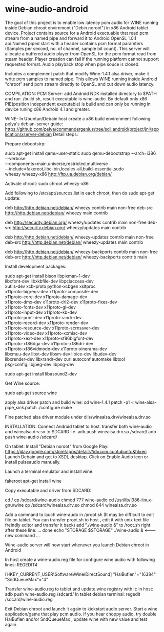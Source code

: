 # wine-audio-android
The goal of this project is to enable low latency pcm audio for WINE running inside Debian chroot envirnmont ("Debin noroot") in x86 Android tablet device.
Project contains source for a Android exectuable that read pcm stream from a named pipe and forward it to Android OpenSL 1.0.1 api.Named piped start with a header contains pcm format paramters  (Samples per second, no. of channel, sample bit count). This server will allocate a buffered audio player from OpenSL for the pcm format read from steam header. Player creation can fail if the running platform cannot support requested format. Audio playback stop when pipe souce is closed.

Includes a complement patch that modify Wine-1.4.1 alsa driver, make it write pcm samples to named pipe. This allows WINE running inside Android "chroot" send pcm stream directly to OpenSL and cut down audio latency.

COMPILATION:
PCM Server- add Android NDK installed directory to $PATH and run ./build.sh, result executable is wine-audio.
By default only x86 PIE(position independent executable) is build and can only be running in device runing x86 Android 4.1 and greater.

WINE- In Ubuntun/Debain host create a x86 build environment following pelya's debian-server guide:
<https://github.com/pelya/commandergenius/tree/sdl_android/project/jni/application/xserver-debian>
Detail steps:

Prepare debootstrp:

sudo apt-get install qemu-user-static
sudo qemu-debootstrap --arch=i386 --verbose \
        --components=main,universe,restricted,multiverse \
        --include=fakeroot,libc-bin,locales-all,build-essential,sudo \
        wheezy wheezy-x86 http://ftp.ua.debian.org/debian/


Activate chroot: 
sudo chroot wheezy-x86

Add following to /etc/apt/sources.list in each chroot, then do sudo apt-get update:

deb http://http.debian.net/debian/ wheezy contrib main non-free
deb-src http://http.debian.net/debian/ wheezy main contrib

deb http://security.debian.org/ wheezy/updates contrib main non-free
deb-src http://security.debian.org/ wheezy/updates main contrib

deb http://http.debian.net/debian/ wheezy-updates contrib main non-free
deb-src http://http.debian.net/debian/ wheezy-updates main contrib

deb http://http.debian.net/debian/ wheezy-backports contrib main non-free
deb-src http://http.debian.net/debian/ wheezy-backports contrib main

Install development packages:

sudo apt-get install bison libpixman-1-dev \
libxfont-dev libxkbfile-dev libpciaccess-dev \
xutils-dev xcb-proto python-xcbgen xsltproc \
x11proto-bigreqs-dev x11proto-composite-dev \
x11proto-core-dev x11proto-damage-dev \
x11proto-dmx-dev x11proto-dri2-dev x11proto-fixes-dev \
x11proto-fonts-dev x11proto-gl-dev \
x11proto-input-dev x11proto-kb-dev \
x11proto-print-dev x11proto-randr-dev \
x11proto-record-dev x11proto-render-dev \
x11proto-resource-dev x11proto-scrnsaver-dev \
x11proto-video-dev x11proto-xcmisc-dev \
x11proto-xext-dev x11proto-xf86bigfont-dev \
x11proto-xf86dga-dev x11proto-xf86dri-dev \
x11proto-xf86vidmode-dev x11proto-xinerama-dev \
libxmuu-dev libxt-dev libsm-dev libice-dev libudev-dev \
libxrender-dev libxrandr-dev curl autoconf automake libtool \
pkg-config libjpeg-dev libpng-dev

sudo apt-get install libasound2-dev

Get Wine source:

sudo apt-get source wine

apply alsa driver patch and build wine:
cd wine-1.4.1
patch -p1 < wine-alsa-pipe_sink.patch
./configure
make

Fine patched alsa driver module under dlls/winealsa.drv/winealsa.drv.so

INSTALLATION:
Connect Android tablet to host. transfer both wine-audio and winealsa.drv.so to SDCARD
i.e.
adb push winealsa.drv.so /sdcard/
adb push wine-audio /sdcard/

On tablet: Install "Debian noroot" from Google Play: <https://play.google.com/store/apps/details?id=com.cuntubuntu&hl=en>
Launch Debain and get to XSDL desktop. Click on Enable Audio icon or install pulseaudio manually.

Launch a terminal emulator and install wine:

fakeroot apt-get install wine

Copy executable and driver from SDCARD:

cd /
cp /sdcard/wine-audio
chmod 777 wine-audio
cd /usr/lib/i386-linux-gnu/wine
cp /sdcard/winealsa.drv.so
chmod 644 winealsa.drv.so

Add a command to lauch wine-audo in /proot.sh (It may be difficult to edit file on tablet. You can transfer proot.sh to host , edit it with unix text file freindly editor and transfer it back)
add  "./wine-audio &" to /root.sh right after these line:
...
done
echo "STORAGE $STORAGE"
./wine-audio &    <--- new command
...

Wine-audio server will now start whenever you launch Debian chroot in Android 

In host create a wine-audio.reg file for configure wine audio with following lines:
REGEDIT4

[HKEY_CURRENT_USER\Software\Wine\DirectSound]
"HalBuflen"="16384"
"SndQueueMax"="4"

Transfer wine-audio.reg to tablet and update wine registry with it:
In host:  adb push wine-audio.reg /sdcard/
In tablet debian terminal:  regedit /sdcard/wine-audio.reg

Exit Debian chroot and launch it again to kickstart audio server. Start a wine application/game that play pcm audio.
If you hear choppy audio, try double HalBuflen and/or SndQueueMax , update wine with new value and test again.












